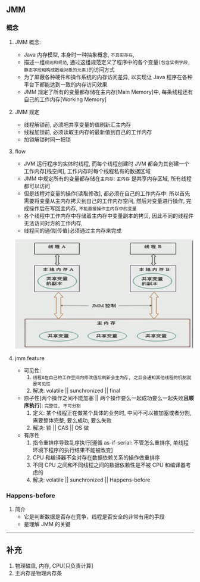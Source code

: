## JMM

### 概念

1. JMM 概念:

   - Java 内存模型, 本身时一种抽象概念, `不真实存在`,
   - 描述一组`规则和规范`, 通过这组规范定义了程序中的各个变量`[包含实例字段, 静态字段和构成数组对象的元素]`的访问方式
   - 为了屏蔽各种硬件和操作系统的内存访问差异, 以实现让 Java 程序在各种平台下都能达到一致的内存访问效果
   - JMM 规定了所有的变量都存储在主内存[Main Memory]中, 每条线程还有自己的工作内存[Working Memory]

2. JMM 规定

   - 线程解锁前, 必须吧共享变量的值刷新汇主内存
   - 线程加锁前, 必须读取主内存的最新值到自己的工作内存
   - 加锁解锁时同一把锁

3. flow

   - JVM 运行程序的实体时线程, 而每个线程创建时 JVM 都会为其创建一个工作内存[栈空间], 工作内存时每个线程私有的数据区域
   - JMM 中规定所有的变量都存储在`主内存`: `主内存` 是共享内存区域, 所有线程都可以访问
   - 但是线程对变量的操作[读取修改], 都必须在自己的工作内存中: 所以首先需要将变量从主内存拷贝到自己的工作内存空间, 然后对变量进行操作, 完成操作后在写回主内存, `不能直接操作主内存中的变量`
   - 各个线程中工作内存中存储着主内存中变量副本的拷贝, 因此不同的线程件无法访问对方的工作内存,
   - 线程间的通信[传值]必须通过主内存来完成

   ![avatar](/static/image/java/JMM.bmp)

4. jmm feature

   - 可见性:
     1. `线程A在自己的工作空间内修改值后刷新会主内存, 之后会通知其他线程的机制就是可见性`
     2. 解决: volatile || sunchronized || final
   - 原子性[两个操作之间不能加塞 || 两个操作要么一起成功要么一起失败**且顺序执行**]: `完整性, 不可分割`
     1. 定义: 某个线程正在做某个具体的业务时, 中间不可以被加塞或者分割, 需要整体完整, 要么成功, 要么失败
     2. 解决: 锁 || CAS || OS 做
   - 有序性
     1. 指令重排序导致乱序执行[遵循 as-if-serial: 不管怎么重排序, 单线程环境下程序的执行结果不能被改变]
     2. CPU 和编译器不会对存在数据依赖关系的操作做重排序
     3. 不同 CPU 之间和不同线程之间的数据依赖性是不被 CPU 和编译器考虑的
     4. 解决: volatile || sunchronized || Happens-before

### Happens-before

1. 简介
   - 它是判断数据是否存在竞争，线程是否安全的非常有用的手段
   - 是理解 JMM 的关键

---

## 补充

1. 物理磁盘, 内存, CPU[只负责计算]
2. 主内存是物理内存条
